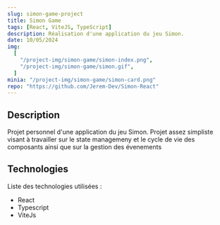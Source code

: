 ```yaml
---
slug: simon-game-project
title: Simon Game
tags: [React, ViteJS, TypeScript]
description: Réalisation d'une application du jeu Simon.
date: 10/05/2024
img:
  [
    "/project-img/simon-game/simon-index.png",
    "/project-img/simon-game/simon.gif",
  ]
minia: "/project-img/simon-game/simon-card.png"
repo: "https://github.com/Jerem-Dev/Simon-React"
---
```


## Description

Projet personnel d'une application du jeu Simon. Projet assez simpliste visant à travailler sur le state managemeny et le cycle de vie des composants ainsi que sur la gestion des évenements

## Technologies

Liste des technologies utilisées :

- React
- Typescript
- ViteJs
